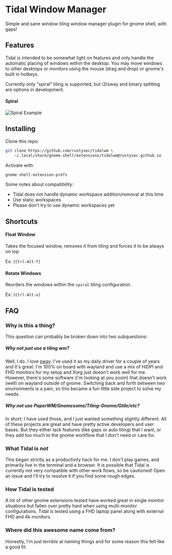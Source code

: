 # Tidal Window Manager
Simple and sane window tiling window manager plugin for gnome shell, with gaps!

## Features
Tidal is intended to be somewhat light on features and only handle the automatic
placing of windows within the desktop. You may move windows to other desktops or
monitors using the mouse (drag and drop) or gnome's built in hotkeys.

Currently only "spiral" tiling is supported, but i3/sway and binary splitting are
options in development.

#### Spiral
![Spiral Example](https://i.imgur.com/i99CRxU.gif)

## Installing
Clone this repo:
```sh
git clone https://github.com/rustysec/tidalwm \
    ~/.local/share/gnome-shell/extensions/tidalwm@rustysec.github.io

```
Activate with:
```sh
gnome-shell-extension-prefs
```
Some notes about compatibility:
- Tidal does not handle dynamic workspace addition/removal at this time
- Use static workspaces
- Please don't try to use dynamic workspaces yet

## Shortcuts
#### Float Window
Takes the focused window, removes it from tiling and forces it to be always on top

Ex: `[Ctrl-Alt-f]`

#### Rotate Windows
Reorders the windows within the `spiral` tiling configuration.

Ex: `[Ctrl-Alt-o]`

## FAQ
### Why is this a thing?
This question can probably be broken down into two subquestions:

##### Why not just use a tiling wm?
Well, I do. I love [sway](https://github.com/swaywm/sway). I've used it as my daily driver for a couple of years and it's great.
I'm 100% on board with wayland and use a mix of HiDPI and FHD monitors for my setup and 
Xorg just doesn't work well for me. However, there's some software (i'm looking at you
zoom) that doesn't work (well) on wayland outside of gnome. Switching back and forth between
two environments is a pain, so this became a fun little side project to solve my needs.

##### Why not use PaperWM/Gnomesome/Tiling-Gnome/Gtile/etc?
In short: I have used those, and I just wanted something slightly different. All of these
projects are great and have pretty active developers and user bases. But they either lack
features (like gaps or auto tiling) that I want, or they add too much to the gnome workflow
that I don't need or care for.

### What Tidal is _not_
This began strictly as a productivity hack for me. I don't play games, and primarily
live in the terminal and a browser. It is possible that Tidal is currently not very
compatible with other work flows, so be cautioned! Open an issue and I'll try to 
resolve it if you find some rough edges.

### How Tidal is tested
A lot of other gnome extensions tested have worked great in single monitor situations
but fallen over pretty hard when using multi-monitor configurations. Tidal is tested using a FHD 
laptop panel along with external FHD and 4k monitors.

### Where did this awesome name come from?
Honestly, I'm just _terrible_ at naming things and for some reason this felt like a
good fit.
